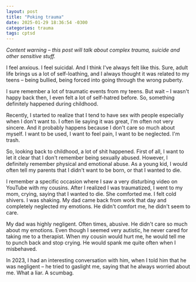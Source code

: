 ```yaml
---
layout: post
title: "Poking trauma"
date: 2025-01-29 18:36:54 -0300
categories: trauma
tags: cptsd
---
```


_Content warning – this post will talk about complex trauma, suicide
and other sensitive stuff._

I feel anxious. I feel suicidal. And I think I've always felt like this.
Sure, adult life brings us a lot of self-loathing, and I always thought it was
related to my teens – being bullied, being forced into going through the wrong
puberty. 

I sure remember a lot of traumatic events from my teens. But wait – 
I wasn't happy back then, I even felt a lot of self-hatred before. So, something
definitely happened during childhood. 

Recently, I started to realize that I tend to have sex with people especially 
when I don't want to. I often lie saying it was great, I'm often not very sincere.
And it probably happens because I don't care so much about myself. I want to
be used, I want to feel pain, I want to be neglected. I'm trash. 

So, looking back to childhood, a lot of shit happened. First of all, I want
to let it clear that I don't remember being sexually abused. However, I definitely
remember physical and emotional abuse. As a young kid, I would often tell my
parents that I didn't want to be born, or that I wanted to die. 

I remember a specific occasion where I saw a very disturbing video on YouTube with 
my cousins. After I realized I was traumatized, I went to my mom, crying, 
saying that I wanted to die. She comforted me. I felt cold shivers. I was
shaking. My dad came back from work that day and completely neglected my emotions. 
He didn't comfort me, he didn't seem to care. 

My dad was highly negligent. Often times, abusive. He didn't care so much about
my emotions. Even though I seemed very autistic, he never cared for taking me
to a therapist. When my cousin would hurt me, he would tell me to punch back and
stop crying. He would spank me quite often when I misbehaved. 

In 2023, I had an interesting conversation with him, when I told him that he 
was negligent – he tried to gaslight me, saying that he always worried about me. 
What a liar. A scumbag.
